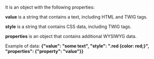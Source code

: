 It is an object with the following properties:

**value** is a string that contains a text, including HTML and TWIG tags.

**style** is a string that contains CSS data, including TWIG tags.

**properties** is an object that contains additional WYSIWYG data.

Example of data: **{"value": "some text", "style": ".red {color: red;}", "properties": {"property": "value"}}**
